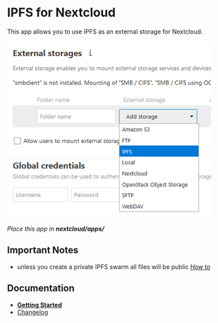 # IPFS for Nextcloud

This app allows you to use IPFS as an external storage for Nextcloud.

![Screenshot](docs/img/Screen01.png)

_Place this app in **nextcloud/apps/**_

## Important Notes
- unless you create a private IPFS swarm all files will be public *[How to](https://github.com/ahester57/ipfs-private-swarm)*

## Documentation
- **[Getting Started](docs/README.md)**
- [Changelog](CHANGELOG.md)

